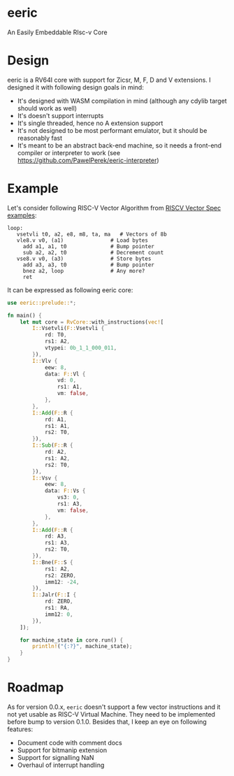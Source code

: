 # eeric

An Easily Embeddable RIsc-v Core

# Design

eeric is a RV64I core with support for Zicsr, M, F, D and V extensions. I designed it with following design goals in mind:

- It's designed with WASM compilation in mind (although any cdylib target should work as well)
- It's doesn't support interrupts
- It's single threaded, hence no A extension support
- It's not designed to be most performant emulator, but it should be reasonably fast
- It's meant to be an abstract back-end machine, so it needs a front-end compiler or interpreter to work (see https://github.com/PawelPerek/eeric-interpreter)

# Example

Let's consider following RISC-V Vector Algorithm from [RISCV Vector Spec examples](https://github.com/riscv/riscv-v-spec):

```
loop:
   vsetvli t0, a2, e8, m8, ta, ma   # Vectors of 8b
   vle8.v v0, (a1)               # Load bytes
     add a1, a1, t0              # Bump pointer
     sub a2, a2, t0              # Decrement count
   vse8.v v0, (a3)               # Store bytes
     add a3, a3, t0              # Bump pointer
     bnez a2, loop               # Any more?
     ret
```

It can be expressed as following eeric core:
```rust
use eeric::prelude::*;

fn main() {
    let mut core = RvCore::with_instructions(vec![
        I::Vsetvli(F::Vsetvli {
            rd: T0,
            rs1: A2,
            vtypei: 0b_1_1_000_011,
        }),
        I::Vlv {
            eew: 8,
            data: F::Vl {
                vd: 0,
                rs1: A1,
                vm: false,
            },
        },
        I::Add(F::R {
            rd: A1,
            rs1: A1,
            rs2: T0,
        }),
        I::Sub(F::R {
            rd: A2,
            rs1: A2,
            rs2: T0,
        }),
        I::Vsv {
            eew: 8,
            data: F::Vs {
                vs3: 0,
                rs1: A3,
                vm: false,
            },
        },
        I::Add(F::R {
            rd: A3,
            rs1: A3,
            rs2: T0,
        }),
        I::Bne(F::S {
            rs1: A2,
            rs2: ZERO,
            imm12: -24,
        }),
        I::Jalr(F::I {
            rd: ZERO,
            rs1: RA,
            imm12: 0,
        }),
    ]);

    for machine_state in core.run() {
        println!("{:?}", machine_state);
    }
}
```

# Roadmap

As for version 0.0.x, `eeric` doesn't support a few vector instructions and it not yet usable as RISC-V Virtual Machine. They need to be implemented before bump to version 0.1.0.
Besides that, I keep an eye on following features:
 
 - Document code with comment docs
 - Support for bitmanip extension
 - Support for signalling NaN
 - Overhaul of interrupt handling
